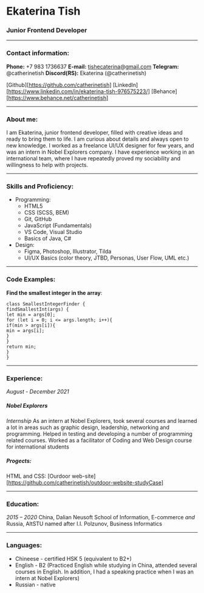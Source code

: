 # Ekaterina Tish
### Junior Frontend Developer
*********
### Contact information:
**Phone:** +7 983 1736637
**E-mail:** tishecaterina@gmail.com
**Telegram:** @catherinetish
**Discord(RS):** Ekaterina (@catherinetish)

[Github][https://github.com/catherinetish]
[LinkedIn][https://www.linkedin.com/in/ekaterina-tish-976575223/]
[Behance][https://www.behance.net/catherinetish]
*********
### About me:
I am Ekaterina, junior frontend developer, filled with creative ideas and ready to bring them to life. I am curious about details and always open to new knowledge. I worked as a freelance UI/UX designer for few years, and was an intern in Nobel Explorers company. I have experience working in an international team, where I have repeatedly proved my sociability and willingness to help with projects.
*********
### Skills and Proficiency:
* Programming:
   + HTML5
   + CSS (SCSS, BEM)
   + Git, GitHub
   + JavaScript (Fundamentals)
   + VS Code, Visual Studio
   + Basics of Java, C#
* Design:
   + Figma, Photoshop, Illustrator, Tilda
   + UI/UX Basics (color theory, JTBD, Personas, User Flow, UML etc.)
*********
### Code Examples:
**Find the smallest integer in the array**:
```
class SmallestIntegerFinder {
findSmallestInt(args) {
let min = args[0];
for (let i = 0; i <= args.length; i++){
if(min > args[i]){
min = args[i];
}
}
return min;
}
}
```
*********
### Experience:
*August - December 2021*
##### Nobel Explorers
*Internship*
As an intern at Nobel Explorers, took several courses and learned a lot in areas such as graphic design, leadership, networking and programming. Helped in testing and developing a number of programming related courses. Worked as a facilitator of Coding and Web Design course for international students
##### Progects:
HTML and CSS: [Ourdoor web-site][https://github.com/catherinetish/outdoor-website-studyCase]
*********
### Education:
*2015 – 2020*
China, Dalian Neusoft School of Information, E-commerce
*and*
Russia, AltSTU named after I.I. Polzunov, Business Informatics

*********
### Languages:
* Chineese - certified HSK 5 (equivalent to B2+)
* English - B2 (Practiced English while studying in China, attended several courses in English. In addition, I had a speaking practice when I was an intern at Nobel Explorers)
* Russian - native